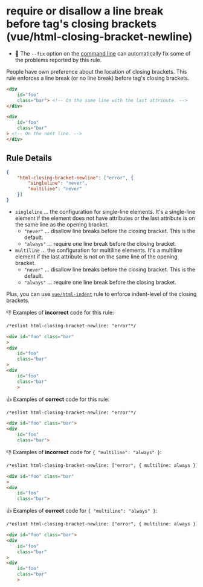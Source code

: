 # require or disallow a line break before tag's closing brackets (vue/html-closing-bracket-newline)

- :wrench: The `--fix` option on the [command line](http://eslint.org/docs/user-guide/command-line-interface#fix) can automatically fix some of the problems reported by this rule.

People have own preference about the location of closing brackets.
This rule enforces a line break (or no line break) before tag's closing brackets.

```html
<div
    id="foo"
    class="bar"> <!-- On the same line with the last attribute. -->
</div>

<div
    id="foo"
    class="bar"
> <!-- On the next line. -->
</div>
```

## Rule Details

```json
{
    "html-closing-bracket-newline": ["error", {
        "singleline": "never",
        "multiline": "never"
    }]
}
```

- `singleline` ... the configuration for single-line elements. It's a single-line element if the element does not have attributes or the last attribute is on the same line as the opening bracket.
    - `"never"` ... disallow line breaks before the closing bracket. This is the default.
    - `"always"` ... require one line break before the closing bracket.
- `multiline` ... the configuration for multiline elements. It's a multiline element if the last attribute is not on the same line of the opening bracket.
    - `"never"` ... disallow line breaks before the closing bracket. This is the default.
    - `"always"` ... require one line break before the closing bracket.

Plus, you can use [`vue/html-indent`](./html-indent.md) rule to enforce indent-level of the closing brackets.

:-1: Examples of **incorrect** code for this rule:

```html
/*eslint html-closing-bracket-newline: "error"*/

<div id="foo" class="bar"
>
<div
    id="foo"
    class="bar"
>
<div
    id="foo"
    class="bar"
    >
```

:+1: Examples of **correct** code for this rule:

```html
/*eslint html-closing-bracket-newline: "error"*/

<div id="foo" class="bar">
<div
    id="foo"
    class="bar">
```

:-1: Examples of **incorrect** code for `{ "multiline": "always" }`:

```html
/*eslint html-closing-bracket-newline: ["error", { multiline: always }]*/

<div id="foo" class="bar"
>
<div
    id="foo"
    class="bar">
```

:+1: Examples of **correct** code for `{ "multiline": "always" }`:

```html
/*eslint html-closing-bracket-newline: ["error", { multiline: always }]*/

<div id="foo" class="bar">
<div
    id="foo"
    class="bar"
>
<div
    id="foo"
    class="bar"
    >
```
